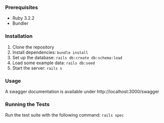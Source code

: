 
### Prerequisites

* Ruby 3.2.2
* Bundler

### Installation

1. Clone the repository
2. Install dependencies: `bundle install`
3. Set up the database: `rails db:create db:schema:load`
4. Load some example data: `rails db:seed`
5. Start the server: `rails s`

### Usage

A swagger documentation is available under http://localhost:3000/swagger

### Running the Tests

Run the test suite with the following command: `rails spec`
